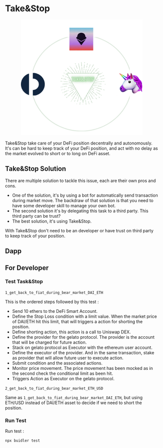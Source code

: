 # Take&Stop

<p align="center">
  <img width="400" height="380" src="https://raw.githubusercontent.com/Gauddel/TakeAndStop/master/assets/Take%26Stop.png">
</p>

Take&Stop take care of your DeFi position decentrally and autonomously.
It's can be hard to keep track of your DeFi position, and act with no delay as the market evolved to short or to long on DeFi asset.

## Take&Stop Solution

There are multiple solution to tackle this issue, each are their own pros and cons.

- One of the solution, it's by using a bot for automatically send transaction during market move. The backdraw of that solution is that you need to have some developer skill to manage your own bot.
- The second solution it's by delegating this task to a third party. This third party can be trust?
- The best solution, it's using Take&Stop. 

With Take&Stop don't need to be an developer or have trust on third party to keep track of your position.

## Dapp

## For Developer
### Test Task&Stop
`1_get_back_to_fiat_during_bear_market_DAI_ETH`

This is the ordered steps followed by this test :

- Send 10 ethers to the DeFi Smart Account.
- Define the Stop Loss condition with a limit value. When the market price of DAI/ETH hit this limit, that will triggers a action for shorting the position.
- Define shorting action, this action is a call to Uniswap DEX.
- Define the provider for the gelato protocol. The provider is the account that will be charged for future action.
- Stack on gelato protocol as Executor with the ethereum user account.
- Define the executor of the provider. And in the same transaction, stake as provider that will allow future user to execute action.
- Submit condition and the associated actions.
- Monitor price movement. The price movement has been mocked as in the second check the conditional limit as been hit.
- Triggers Action as Executor on the gelato protocol.


`2_get_back_to_fiat_during_bear_market_ETH_USD`

Same as `1_get_back_to_fiat_during_bear_market_DAI_ETH`, but using ETH/USD instead of DAI/ETH asset to decide if we need to short the position.
### Run Test
Run test :
```
npx buidler test
```

